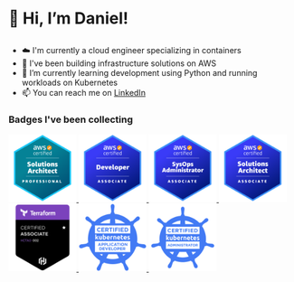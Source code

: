 # 👋 Hi, I’m Daniel!

## 
- ☁️ I'm currently a cloud engineer specializing in containers
- 🔭 I've been building infrastructure solutions on AWS
- 🌱 I’m currently learning development using Python and running workloads on Kubernetes
- 📫 You can reach me on [LinkedIn](https://www.linkedin.com/in/danieltle/)

### Badges I've been collecting
<a href="https://www.credly.com/badges/5883ec2a-4046-4a5e-a0e3-714e63b4cb82/public_url">
  <img src="./images/AWS-SAP.png" alt="AWS Solutions Architect Professional" style="width:120px;height:120px;">
</a>

<a href="https://www.credly.com/badges/d18d2033-e1c3-4907-939d-0a8d2e77daf8/public_url">
  <img src="./images/AWS-DA.png" alt="AWS Developer Associate" style="width:120px;height:120px;">
</a>

<a href="https://www.credly.com/badges/d71dbb71-0a12-42a3-ada0-ba321e5b6289/public_url">
  <img src="./images/AWS-SOA.png" alt="AWS SysOps Associate" style="width:120px;height:120px;">
</a>

<a href="https://www.credly.com/badges/53337219-d848-45b5-989d-1aabb9c5f369/public_url">
  <img img src="./images/AWS-SAA.png" alt="AWS Solutions Architect Associate" style="width:120px;height:120px;">
</a>

<a href="https://www.credly.com/badges/d195333a-096c-413a-aa6c-24a385283c4f/public_url">
  <img img src="./images/HCP-TFA.png" alt="AWS Solutions Architect Associate" style="width:120px;height:120px;">
</a>

<a href="https://www.credly.com/badges/e9e52733-9486-4d05-b9f6-bc16f28b012f/public_url">
  <img img src="./images/CKAD.png" alt="Certified Kubernetes Application Developer" style="width:120px;height:120px;">
</a>
<a href="https://www.credly.com/badges/cde2e9cb-5e11-4a2a-be72-1b602cb4aa6f/public_url">
  <img img src="./images/CKA.png" alt="Certified Kubernetes Administrator" style="width:120px;height:120px;">
</a>


